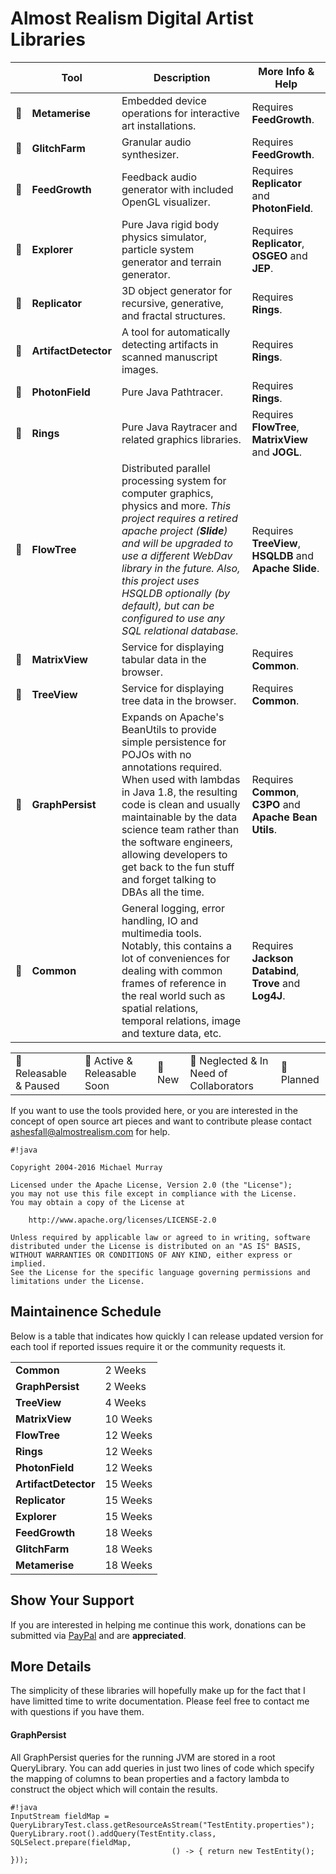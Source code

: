# Almost Realism Digital Artist Libraries #

|   | Tool | Description | More Info & Help |
|---|---|---|---|
|💜| **Metamerise** | Embedded device operations for interactive art installations. | Requires **FeedGrowth**. |
|🍎| **GlitchFarm** | Granular audio synthesizer. | Requires **FeedGrowth**. |
|🔵| **FeedGrowth** | Feedback audio generator with included OpenGL visualizer. | Requires **Replicator** and **PhotonField**. |
|🍏| **Explorer** | Pure Java rigid body physics simulator, particle system generator and terrain generator. | Requires **Replicator**, **OSGEO** and **JEP**. |
|🍏| **Replicator** | 3D object generator for recursive, generative, and fractal structures. | Requires **Rings**. |
|🔶| **ArtifactDetector** | A tool for automatically detecting artifacts in scanned manuscript images. | Requires **Rings**. |
|🍎| **PhotonField** | Pure Java Pathtracer. | Requires **Rings**. |
|🔶| **Rings** | Pure Java Raytracer and related graphics libraries. | Requires **FlowTree**, **MatrixView** and **JOGL**. |
|🔶| **FlowTree** | Distributed parallel processing system for computer graphics, physics and more. *This project requires a retired apache project (**Slide**) and will be upgraded to use a different WebDav library in the future. Also, this project uses HSQLDB optionally (by default), but can be configured to use any SQL relational database.* | Requires **TreeView**, **HSQLDB** and **Apache Slide**. |
|🔶| **MatrixView** | Service for displaying tabular data in the browser. | Requires **Common**. |
|🔵| **TreeView** | Service for displaying tree data in the browser. | Requires **Common**. |
|🔵| **GraphPersist** | Expands on Apache's BeanUtils to provide simple persistence for POJOs with no annotations required. When used with lambdas in Java 1.8, the resulting code is clean and usually maintainable by the data science team rather than the software engineers, allowing developers to get back to the fun stuff and forget talking to DBAs all the time. | Requires **Common**, **C3PO** and **Apache Bean Utils**. |
|🔶| **Common** | General logging, error handling, IO and multimedia tools. Notably, this contains a lot of conveniences for dealing with common frames of reference in the real world such as spatial relations, temporal relations, image and texture data, etc. | Requires **Jackson Databind**, **Trove** and **Log4J**. |

|   |   |   |   |   |
|---|---|---|---|---|
|🔶 Releasable & Paused | 🔵 Active & Releasable Soon | 🍏 New | 🍎 Neglected & In Need of Collaborators | 💜 Planned |

If you want to use the tools provided here, or you are interested in the concept of open source
art pieces and want to contribute please contact ashesfall@almostrealism.com for help.

```
#!java

Copyright 2004-2016 Michael Murray

Licensed under the Apache License, Version 2.0 (the "License");
you may not use this file except in compliance with the License.
You may obtain a copy of the License at

    http://www.apache.org/licenses/LICENSE-2.0

Unless required by applicable law or agreed to in writing, software
distributed under the License is distributed on an "AS IS" BASIS,
WITHOUT WARRANTIES OR CONDITIONS OF ANY KIND, either express or implied.
See the License for the specific language governing permissions and
limitations under the License.
```

## Maintainence Schedule ##

Below is a table that indicates how quickly I can release updated version for each tool if reported issues require it or the community requests it.

|   |   |
|---|---|
| **Common** | 2 Weeks |
| **GraphPersist** | 2 Weeks |
| **TreeView** | 4 Weeks |
| **MatrixView** | 10 Weeks |
| **FlowTree** | 12 Weeks |
| **Rings** | 12 Weeks |
| **PhotonField** | 12 Weeks |
| **ArtifactDetector** | 15 Weeks |
| **Replicator** | 15 Weeks |
| **Explorer** | 15 Weeks |
| **FeedGrowth** | 18 Weeks |
| **GlitchFarm** | 18 Weeks |
| **Metamerise** | 18 Weeks |

## Show Your Support ##

If you are interested in helping me continue this work, donations can be submitted via [PayPal](https://paypal.me/discomike) and are **appreciated**.

## More Details ##

The simplicity of these libraries will hopefully make up for the fact that I have limitted time to write documentation. Please feel free to contact me with questions if you have them.

#### GraphPersist ####

All GraphPersist queries for the running JVM are stored in a root QueryLibrary. You can add queries in just two lines of code which specify the mapping of columns to bean properties and a factory lambda to construct the object which will contain the results.

```
#!java
InputStream fieldMap = QueryLibraryTest.class.getResourceAsStream("TestEntity.properties");
QueryLibrary.root().addQuery(TestEntity.class, SQLSelect.prepare(fieldMap,
									() -> { return new TestEntity(); }));
```